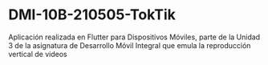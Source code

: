 # DMI-10B-210505-TokTik
Aplicación realizada en Flutter para Dispositivos Móviles, parte de la Unidad 3 de la asignatura de Desarrollo Móvil Integral que emula la reproducción vertical de videos
